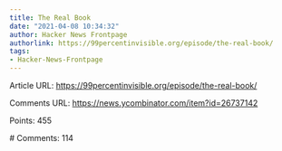 ```yaml
---
title: The Real Book
date: "2021-04-08 10:34:32"
author: Hacker News Frontpage
authorlink: https://99percentinvisible.org/episode/the-real-book/
tags:
- Hacker-News-Frontpage
---
```


<p>Article URL: <a href="https://99percentinvisible.org/episode/the-real-book/">https://99percentinvisible.org/episode/the-real-book/</a></p>
<p>Comments URL: <a href="https://news.ycombinator.com/item?id=26737142">https://news.ycombinator.com/item?id=26737142</a></p>
<p>Points: 455</p>
<p># Comments: 114</p>
